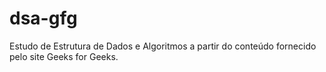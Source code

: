 # dsa-gfg
Estudo de Estrutura de Dados e Algoritmos a partir do conteúdo fornecido pelo site Geeks for Geeks.
